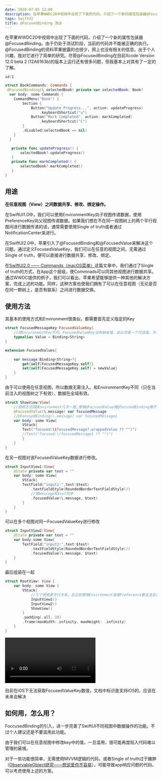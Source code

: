 ```yaml
---
date: 2020-07-05 12:00
description: 在苹果WWDC20中视频中出现了下面的代码，介绍了一个新的属性包装器@FocusedBinding。由于仍处于测试阶段，当前的代码并不能被正确的执行。@FocusedBinding的资料苹果披露的也很少，网上也没有相关的信息。出于个人兴趣，我对它进行了简单的研究。尽管@FocusedBinding在目前Xcode Version 12.0 beta 2 (12A6163b)的版本上运行还有很多问题，但我基本上对其有了一定的了解。
tags: SwiftUI
title: @FocusedBinding 浅谈
---
```


在苹果WWDC20中视频中出现了下面的代码，介绍了一个新的属性包装器@FocusedBinding。由于仍处于测试阶段，当前的代码并不能被正确的执行。@FocusedBinding的资料苹果披露的也很少，网上也没有相关的信息。出于个人兴趣，我对它进行了简单的研究。尽管@FocusedBinding在目前Xcode Version 12.0 beta 2 (12A6163b)的版本上运行还有很多问题，但我基本上对其有了一定的了解。

```responser
id:1
```

```swift
struct BookCommands: Commands {
 @FocusedBinding(\.selectedBook) private var selectedBook: Book?
  var body: some Commands {
    CommandMenu("Book") {
        Section {
            Button("Update Progress...", action: updateProgress)
                .keyboardShortcut("u")
            Button("Mark Completed", action: markCompleted)
                .keyboardShortcut("C")
        }
        .disabled(selectedBook == nil)
    }
  }

   private func updateProgress() {
       selectedBook?.updateProgress()
   }
   private func markCompleted() {
       selectedBook?.markCompleted()
   }
}
```

## 用途 ##

**在任意视图（View）之间数据共享、修改、绑定操作。**

在SwiftUI1.0中，我们可以使用EnvironmentKey向子视图传递数据，使用PreferenceKey向父视图传递数据。如果我们想在不在同一视图树上的两个平行视图间进行数据传递的话，通常需要使用Single of truth或者通过NotificationCenter来进行。

在SwiftUI2.0中，苹果引入了@FocusedBinding和@FocusedValue来解决这个问题。通过定义FocusedValueKey，我们可以在任意的视图之间，无需通过Single of truth，便可以直接进行数据共享、修改、绑定。

在[SwiftUI2.0 —— Commands（macOS菜单）](/posts/swiftUI2-commands/)这篇文章中，我们通过了Single of truth的方式，在App这个层级，使Commnads可以同其他视图进行数据共享。通过WWDC提供的例子，我们可以看出，苹果希望能够提供一种其他的解决方案，完成上述的功能。同样，这种方案也使我们拥有了可以在任意视图（无论是否在同一颗树上，是否有联系）之间进行数据交换。

## 使用方法 ##

其基本的使用方式和Environment很类似，都需要首先定义指定的Key

```swift
struct FocusedMessageKey:FocusedValueKey{
    //同EnvironmentKey不同，FocusedValueKey没有缺省值，且必须是一个可选值。为了下面的演示，在这里我们将数据类型设置为Binding<String>,可以设置为任意值类型数据
    typealias Value = Binding<String>
}

extension FocusedValues{
    
    var message:Binding<String>?{
        get{self[FocusedMessageKey.self]}
        set{self[FocusedMessageKey.self] = newValue}
    }
}
```

由于可以使用在任意视图，所以数据无需注入。和EnvironmentKey不同（只在当前注入的视图树之下有效），数据在全域有效。

```swift
struct ShowView:View{
    //调用方式同@Environment几乎一致,使用@FocusedValue或@FocusedBinding需不同的引用方式
    @FocusedValue(\.message) var focusedMessage
    //@FocusedBinding(\.message) var focusedMessage1
    var body: some View{
        VStack{
        Text("focused:\(focusedMessage?.wrappedValue ?? "")")
        //Text("focused:\(focusedMessage1 ?? "")")
        }
    }
}
```

在另一视图对该FocusedValueKey数据进行修改。

```swift
struct InputView1:View{
    @State private var text = ""
    var body: some View{
        VStack{
        TextField("input1:",text:$text)
            .textFieldStyle(RoundedBorderTextFieldStyle())
            //使message和text同步
            .focusedValue(\.message, $text)
        }
    }
}
```

可以在多个视图对同一FocusedValueKey进行修改

```swift
struct InputView2:View{
    @State private var text = ""
    var body:some View{
        TextField("input2:",text:$text)
            .textFieldStyle(RoundedBorderTextFieldStyle())
            .focusedValue(\.message, $text)
    }
}
```

最后组装在一起

```swift
struct RootView: View {
    var body: some View {
        VStack{
            //三个视图是平行关系，在之前使用Environment或者Preference都无法在这三个视图间进行数据传递、共享
            InputView1()
            InputView2()
            ShowView()
        }
        .padding(.all, 20)
        .frame(maxWidth:.infinity, maxHeight: .infinity)
    }
}
```

<video src="https://cdn.fatbobman.com/focusebinding-video.mov" controls="controls">您的浏览器不支持播放该视频！</video>

目前在iOS下无法获取FocusedValueKey数值，文档中标识是支持iOS的，应该在未来会解决

## 如何用，怎么用？ ##

FoccusedBinding的引入，进一步完善了SwiftUI不同视图中数据操作的功能。不过个人建议还是不要滥用此功能。

由于我们可以在任意视图中修改key中的值，一旦滥用，很可能再度陷入代码难以管理的窘境。

对于一些功能很简单，无需使用MVVM逻辑的代码，或者Single of truth过于臃肿（[ObservableObject研究——想说爱你不容易](/posts/observableObject-study/)），可能导致app响应问题的代码，可以考虑使用上述的方案。
